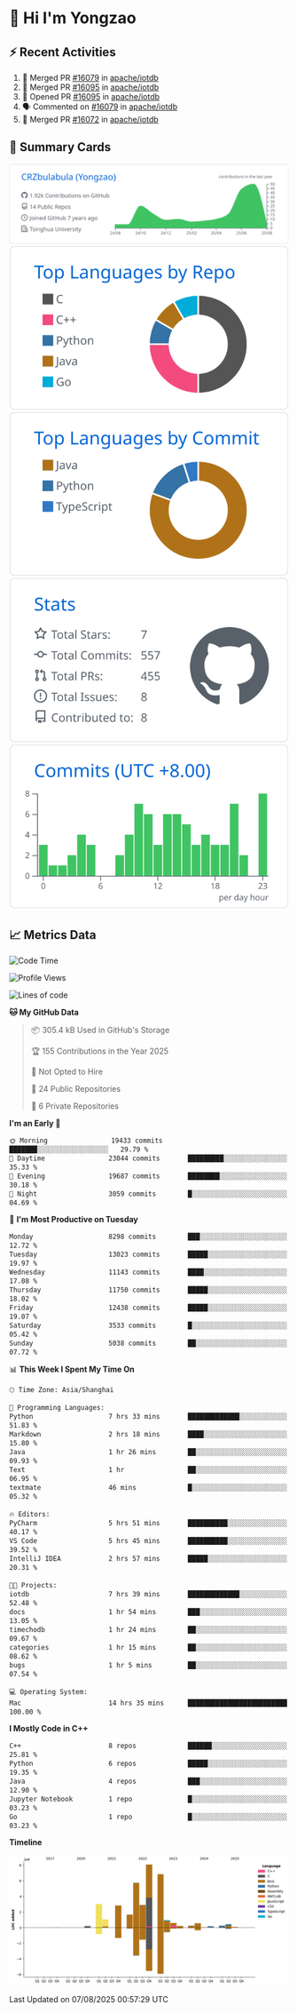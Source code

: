 # 👋 Hi I'm Yongzao

## ⚡ Recent Activities
<!--START_SECTION:activity-->
1. 🎉 Merged PR [#16079](https://github.com/apache/iotdb/pull/16079) in [apache/iotdb](https://github.com/apache/iotdb)
2. 🎉 Merged PR [#16095](https://github.com/apache/iotdb/pull/16095) in [apache/iotdb](https://github.com/apache/iotdb)
3. 💪 Opened PR [#16095](https://github.com/apache/iotdb/pull/16095) in [apache/iotdb](https://github.com/apache/iotdb)
4. 🗣 Commented on [#16079](https://github.com/apache/iotdb/pull/16079#issuecomment-3146940482) in [apache/iotdb](https://github.com/apache/iotdb)
5. 🎉 Merged PR [#16072](https://github.com/apache/iotdb/pull/16072) in [apache/iotdb](https://github.com/apache/iotdb)
<!--END_SECTION:activity-->

## 🎑 Summary Cards

[![](https://raw.githubusercontent.com/CRZbulabula/CRZbulabula/main/profile-summary-card-output/github/0-profile-details.svg)](https://github.com/vn7n24fzkq/github-profile-summary-cards)
[![](https://raw.githubusercontent.com/CRZbulabula/CRZbulabula/main/profile-summary-card-output/github/1-repos-per-language.svg)](https://github.com/vn7n24fzkq/github-profile-summary-cards) [![](https://raw.githubusercontent.com/CRZbulabula/CRZbulabula/main/profile-summary-card-output/github/2-most-commit-language.svg)](https://github.com/vn7n24fzkq/github-profile-summary-cards)
[![](https://raw.githubusercontent.com/CRZbulabula/CRZbulabula/main/profile-summary-card-output/github/3-stats.svg)](https://github.com/vn7n24fzkq/github-profile-summary-cards) [![](https://raw.githubusercontent.com/CRZbulabula/CRZbulabula/main/profile-summary-card-output/github/4-productive-time.svg)](https://github.com/vn7n24fzkq/github-profile-summary-cards)

## 📈 Metrics Data

<!--START_SECTION:waka-->
![Code Time](http://img.shields.io/badge/Code%20Time-1%2C113%20hrs%202%20mins-blue)

![Profile Views](http://img.shields.io/badge/Profile%20Views-0-blue)

![Lines of code](https://img.shields.io/badge/From%20Hello%20World%20I%27ve%20Written-35.6%20million%20lines%20of%20code-blue)

**🐱 My GitHub Data** 

> 📦 305.4 kB Used in GitHub's Storage 
 > 
> 🏆 155 Contributions in the Year 2025
 > 
> 🚫 Not Opted to Hire
 > 
> 📜 24 Public Repositories 
 > 
> 🔑 6 Private Repositories 
 > 
**I'm an Early 🐤** 

```text
🌞 Morning                19433 commits       ███████░░░░░░░░░░░░░░░░░░   29.79 % 
🌆 Daytime                23044 commits       █████████░░░░░░░░░░░░░░░░   35.33 % 
🌃 Evening                19687 commits       ████████░░░░░░░░░░░░░░░░░   30.18 % 
🌙 Night                  3059 commits        █░░░░░░░░░░░░░░░░░░░░░░░░   04.69 % 
```
📅 **I'm Most Productive on Tuesday** 

```text
Monday                   8298 commits        ███░░░░░░░░░░░░░░░░░░░░░░   12.72 % 
Tuesday                  13023 commits       █████░░░░░░░░░░░░░░░░░░░░   19.97 % 
Wednesday                11143 commits       ████░░░░░░░░░░░░░░░░░░░░░   17.08 % 
Thursday                 11750 commits       █████░░░░░░░░░░░░░░░░░░░░   18.02 % 
Friday                   12438 commits       █████░░░░░░░░░░░░░░░░░░░░   19.07 % 
Saturday                 3533 commits        █░░░░░░░░░░░░░░░░░░░░░░░░   05.42 % 
Sunday                   5038 commits        ██░░░░░░░░░░░░░░░░░░░░░░░   07.72 % 
```


📊 **This Week I Spent My Time On** 

```text
🕑︎ Time Zone: Asia/Shanghai

💬 Programming Languages: 
Python                   7 hrs 33 mins       █████████████░░░░░░░░░░░░   51.83 % 
Markdown                 2 hrs 18 mins       ████░░░░░░░░░░░░░░░░░░░░░   15.80 % 
Java                     1 hr 26 mins        ██░░░░░░░░░░░░░░░░░░░░░░░   09.93 % 
Text                     1 hr                ██░░░░░░░░░░░░░░░░░░░░░░░   06.95 % 
textmate                 46 mins             █░░░░░░░░░░░░░░░░░░░░░░░░   05.32 % 

🔥 Editors: 
PyCharm                  5 hrs 51 mins       ██████████░░░░░░░░░░░░░░░   40.17 % 
VS Code                  5 hrs 45 mins       ██████████░░░░░░░░░░░░░░░   39.52 % 
IntelliJ IDEA            2 hrs 57 mins       █████░░░░░░░░░░░░░░░░░░░░   20.31 % 

🐱‍💻 Projects: 
iotdb                    7 hrs 39 mins       █████████████░░░░░░░░░░░░   52.48 % 
docs                     1 hr 54 mins        ███░░░░░░░░░░░░░░░░░░░░░░   13.05 % 
timechodb                1 hr 24 mins        ██░░░░░░░░░░░░░░░░░░░░░░░   09.67 % 
categories               1 hr 15 mins        ██░░░░░░░░░░░░░░░░░░░░░░░   08.62 % 
bugs                     1 hr 5 mins         ██░░░░░░░░░░░░░░░░░░░░░░░   07.54 % 

💻 Operating System: 
Mac                      14 hrs 35 mins      █████████████████████████   100.00 % 
```

**I Mostly Code in C++** 

```text
C++                      8 repos             ██████░░░░░░░░░░░░░░░░░░░   25.81 % 
Python                   6 repos             █████░░░░░░░░░░░░░░░░░░░░   19.35 % 
Java                     4 repos             ███░░░░░░░░░░░░░░░░░░░░░░   12.90 % 
Jupyter Notebook         1 repo              █░░░░░░░░░░░░░░░░░░░░░░░░   03.23 % 
Go                       1 repo              █░░░░░░░░░░░░░░░░░░░░░░░░   03.23 % 
```



**Timeline**

![Lines of Code chart](https://raw.githubusercontent.com/CRZbulabula/CRZbulabula/main/assets/bar_graph.png)


 Last Updated on 07/08/2025 00:57:29 UTC
<!--END_SECTION:waka-->

